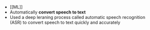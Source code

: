 - [[ML]]
- Automatically **convert speech to text**
- Used a deep leraning process called automatic speech recognition (ASR) to convert speech to text quickly and accurately